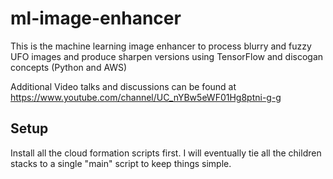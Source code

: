 # ml-image-enhancer
This is the machine learning image enhancer to process blurry and fuzzy UFO images and produce sharpen versions using TensorFlow and discogan concepts (Python and AWS)

Additional Video talks and discussions can be found at https://www.youtube.com/channel/UC_nYBw5eWF01Hg8ptni-g-g

## Setup
Install all the cloud formation scripts first.  I will eventually tie all the children stacks to a single "main" script to keep things simple.
